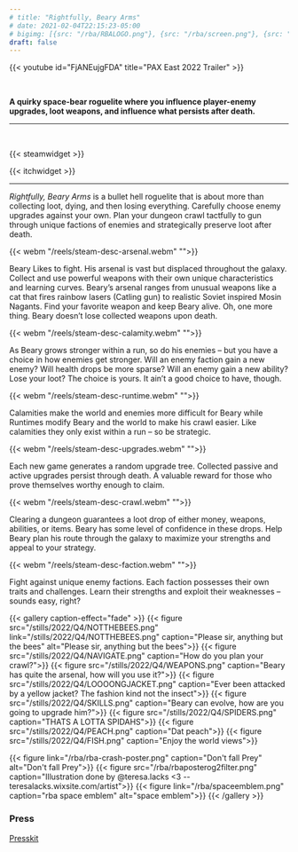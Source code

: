 ```yaml
---
# title: "Rightfully, Beary Arms"
# date: 2021-02-04T22:15:23-05:00
# bigimg: [{src: "/rba/RBALOGO.png"}, {src: "/rba/screen.png"}, {src: "/stills/the-thinker-still.png"}]
draft: false
---
```



{{< youtube id="FjANEujgFDA" title="PAX East 2022 Trailer" >}}
<!-- ![Rightfully, Beary Arms](/rba/logo4.png) -->

<br />

**A quirky space-bear roguelite where you influence player-enemy upgrades, loot weapons, and influence what persists after death.**

---



<br />

{{< steamwidget >}}

{{< itchwidget >}}

---

_Rightfully, Beary Arms_ is a bullet hell roguelite that is about more than collecting loot, dying, and then losing everything. Carefully choose enemy upgrades against your own. Plan your dungeon crawl tactfully to gun through unique factions of enemies and strategically preserve loot after death.


{{< webm "/reels/steam-desc-arsenal.webm" "">}}

Beary Likes to fight. His arsenal is vast but displaced throughout the galaxy. Collect and use powerful weapons with their own unique characteristics and learning curves. Beary’s arsenal ranges from unusual weapons like a cat that fires rainbow lasers (Catling gun) to realistic Soviet inspired Mosin Nagants. Find your favorite weapon and keep Beary alive. Oh, one more thing. Beary doesn’t lose collected weapons upon death.



{{< webm "/reels/steam-desc-calamity.webm" "">}}

As Beary grows stronger within a run, so do his enemies – but you have a choice in how enemies get stronger. Will an enemy faction gain a new enemy? Will health drops be more sparse? Will an enemy gain a new ability? Lose your loot? The choice is yours. It ain’t a good choice to have, though.

{{< webm "/reels/steam-desc-runtime.webm" "">}}

Calamities make the world and enemies more difficult for Beary while Runtimes modify Beary and the world to make his crawl easier. Like calamities they only exist within a run – so be strategic.

{{< webm "/reels/steam-desc-upgrades.webm" "">}}

Each new game generates a random upgrade tree. Collected passive and active upgrades persist through death. A valuable reward for those who prove themselves worthy enough to claim.

{{< webm "/reels/steam-desc-crawl.webm" "">}}

Clearing a dungeon guarantees a loot drop of either money, weapons, abilities, or items. Beary has some level of confidence in these drops. Help Beary plan his route through the galaxy to maximize your strengths and appeal to your strategy.

{{< webm "/reels/steam-desc-faction.webm" "">}}

Fight against unique enemy factions. Each faction possesses their own traits and challenges. Learn their strengths and exploit their weaknesses – sounds easy, right?

{{< gallery caption-effect="fade" >}}
  {{< figure src="/stills/2022/Q4/NOTTHEBEES.png" link="/stills/2022/Q4/NOTTHEBEES.png" caption="Please sir, anything but the bees" alt="Please sir, anything but the bees">}}
  {{< figure src="/stills/2022/Q4/NAVIGATE.png" caption="How do you plan your crawl?">}}
  {{< figure src="/stills/2022/Q4/WEAPONS.png" caption="Beary has quite the arsenal, how will you use it?">}}
  {{< figure src="/stills/2022/Q4/LOOOONGJACKET.png" caption="Ever been attacked by a yellow jacket? The fashion kind not the insect">}}
  {{< figure src="/stills/2022/Q4/SKILLS.png" caption="Beary can evolve, how are you going to upgrade him?">}}
  {{< figure src="/stills/2022/Q4/SPIDERS.png" caption="THATS A LOTTA SPIDAHS">}}
  {{< figure src="/stills/2022/Q4/PEACH.png" caption="Dat peach">}}
  {{< figure src="/stills/2022/Q4/FISH.png" caption="Enjoy the world views">}}


  {{< figure link="/rba/rba-crash-poster.png" caption="Don't fall Prey" alt="Don't fall Prey">}}
  {{< figure src="/rba/rbaposterog2filter.png" caption="Illustration done by @teresa.lacks <3 -- teresalacks.wixsite.com/artist">}}
  {{< figure link="/rba/spaceemblem.png" caption="rba space emblem" alt="space emblem">}}
{{< /gallery >}}


### Press

[Presskit](https://daylightbasementstudio.com/press/rba)